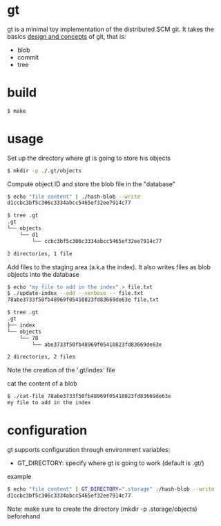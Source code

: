 gt
====

gt is a minimal toy implementation of the distributed SCM git.
It takes the basics [design and concepts][1] of git, that is:
* blob
* commit
* tree

build
=====
``` sh
$ make
```

usage
=====
Set up the directory where gt is going to store his objects
``` sh
$ mkdir -p ./.gt/objects
```

Compute object ID and store the blob file in the "database"
``` sh
$ echo "file content" | ./hash-blob --write
d1ccbc3bf5c306c3334abcc5465ef32ee7914c77

$ tree .gt
.gt
└── objects
    └── d1
        └── ccbc3bf5c306c3334abcc5465ef32ee7914c77

2 directories, 1 file
```

Add files to the staging area (a.k.a the index). It also writes files as blob
objects into the database
``` sh
$ echo "my file to add in the index" > file.txt
$ ./update-index --add --verbose -- file.txt
78abe3733f50fb48969f05410823fd83669de63e file.txt

$ tree .gt
.gt
├── index
└── objects
    └── 78
        └── abe3733f50fb48969f05410823fd83669de63e

2 directories, 2 files
```
Note the creation of the '.gt/index' file

cat the content of a blob
``` sh
$ ./cat-file 78abe3733f50fb48969f05410823fd83669de63e
my file to add in the index
```

configuration
=============
gt supports configuration through environment variables:
* GT_DIRECTORY: specify where gt is going to work (default is .gt/)

example
``` sh
$ echo "file content" | GT_DIRECTORY=".storage" ./hash-blob --write
d1ccbc3bf5c306c3334abcc5465ef32ee7914c77
```

Note: make sure to create the directory (mkdir -p .storage/objects) beforehand

[1]: https://git-scm.com/book/en/v2/Git-Internals-Git-Objects
